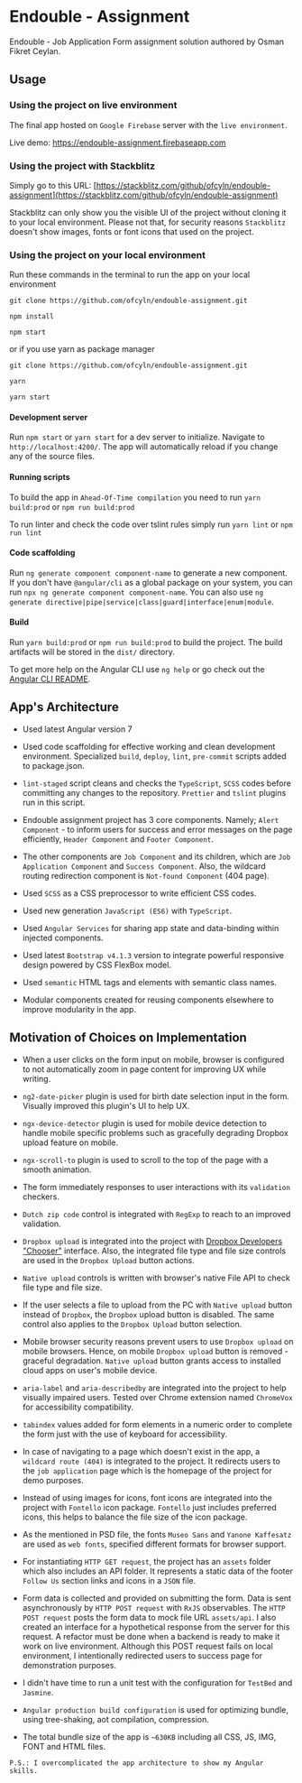 # Endouble - Assignment 

Endouble - Job Application Form assignment solution authored by Osman Fikret Ceylan.

## Usage

### Using the project on live environment
The final app hosted on `Google Firebase` server with the `live environment`.
 
Live demo:  https://endouble-assignment.firebaseapp.com

### Using the project with Stackblitz

Simply go to this URL: [https://stackblitz.com/github/ofcyln/endouble-assignment](https://stackblitz.com/github/ofcyln/endouble-assignment)

Stackblitz can only show you the visible UI of the project without cloning it to your local environment. Please not that, for security reasons `Stackblitz` doesn't show images, fonts or font icons that used on the project.

### Using the project on your local environment

Run these commands in the terminal to run the app on your local environment

    git clone https://github.com/ofcyln/endouble-assignment.git

    npm install

    npm start

or if you use yarn as package manager

    git clone https://github.com/ofcyln/endouble-assignment.git

    yarn

    yarn start

#### Development server

Run `npm start` or `yarn start` for a dev server to initialize. 
Navigate to `http://localhost:4200/`. The app will automatically reload if you change any of the source files.

#### Running scripts 

To build the app in `Ahead-Of-Time compilation` you need to run `yarn build:prod` or `npm run build:prod`

To run linter and check the code over tslint rules simply run `yarn lint` or `npm run lint`


#### Code scaffolding

Run `ng generate component component-name` to generate a new component. If you don't have `@angular/cli` as a global package on your system, you can run `npx ng generate component component-name`. You can also use `ng generate directive|pipe|service|class|guard|interface|enum|module`.

#### Build

Run `yarn build:prod` or `npm run build:prod` to build the project. 
The build artifacts will be stored in the `dist/` directory.

To get more help on the Angular CLI use `ng help` or go check out the [Angular CLI README](https://github.com/angular/angular-cli/blob/master/README.md).



## App's Architecture
* Used latest Angular version 7

* Used code scaffolding for effective working and clean development environment. Specialized `build`, `deploy`, `lint`, `pre-commit` scripts added to package.json.

* `lint-staged` script cleans and checks the `TypeScript`, `SCSS` codes before committing any changes to the repository. `Prettier` and `tslint` plugins run in this script.

* Endouble assignment project has 3 core components. Namely; `Alert Component` - to inform users for success and error messages on the page efficiently, `Header Component` and `Footer Component`.

* The other components are `Job Component` and its children, which are `Job Application Component` and `Success Component`. Also, the wildcard routing redirection component is `Not-found Component` (404 page).

* Used `SCSS` as a CSS preprocessor to write efficient CSS codes.

* Used new generation `JavaScript (ES6)` with `TypeScript`.

* Used `Angular Services` for sharing app state and data-binding within injected components.

* Used latest `Bootstrap v4.1.3` version to integrate powerful responsive design powered by CSS FlexBox model.

* Used `semantic` HTML tags and elements with semantic class names.

* Modular components created for reusing components elsewhere to improve modularity in the app.

## Motivation of Choices on Implementation
* When a user clicks on the form input on mobile, browser is configured to not automatically zoom in page content for improving UX while writing.

* `ng2-date-picker` plugin is used for birth date selection input in the form. Visually improved this plugin's UI to help UX.

* `ngx-device-detector` plugin is used for mobile device detection to handle mobile specific problems such as gracefully degrading Dropbox upload feature on mobile. 

* `ngx-scroll-to` plugin is used to scroll to the top of the page with a smooth animation.

* The form immediately responses to user interactions with its `validation` checkers.

* `Dutch zip code` control is integrated with `RegExp` to reach to an improved validation.

* `Dropbox upload` is integrated into the project with [Dropbox Developers "Chooser"](https://www.dropbox.com/developers/chooser) interface. Also, the integrated file type and file size controls are used in the `Dropbox Upload` button actions.

* `Native upload` controls is written with browser's native File API to check file type and file size.

* If the user selects a file to upload from the PC with `Native upload` button instead of `Dropbox`, the `Dropbox` upload button is disabled. The same control also applies to the `Dropbox Upload` button selection.

* Mobile browser security reasons prevent users to use `Dropbox upload` on mobile browsers. Hence, on mobile `Dropbox upload` button is removed - graceful degradation. `Native upload` button grants access to installed cloud apps on user's mobile device.

* `aria-label` and `aria-describedby` are integrated into the project to help visually impaired users. Tested over Chrome extension named `ChromeVox` for accessibility compatibility.

* `tabindex` values added for form elements in a numeric order to complete the form just with the use of keyboard for accessibility.

* In case of navigating to a page which doesn't exist in the app, a `wildcard route (404)` is integrated to the project. It redirects users to the `job application` page which is the homepage of the project for demo purposes.

* Instead of using images for icons, font icons are integrated into the project with `Fontello` icon package. `Fontello` just includes preferred icons, this helps to balance the file size of the icon package.

* As the mentioned in PSD file, the fonts `Museo Sans` and `Yanone Kaffesatz` are used as `web fonts`, specified different formats for browser support.

* For instantiating `HTTP GET request`, the project has an `assets` folder which also includes an API folder. It represents a static data of the footer `Follow Us` section links and icons in a `JSON` file.

* Form data is collected and provided on submitting the form. Data is sent asynchronously by `HTTP POST request` with `RxJS` observables. The `HTTP POST request` posts the form data to mock file URL `assets/api`. I also created an interface for a hypothetical response from the server for this request. A refactor must be done when a backend is ready to make it work on live environment. Although this POST request fails on local environment, I intentionally redirected users to success page for demonstration purposes.

* I didn't have time to run a unit test with the configuration for `TestBed` and `Jasmine`.

* `Angular production build configuration` is used for optimizing bundle, using tree-shaking, aot compilation, compression.

* The total bundle size of the app is `~630KB` including all CSS, JS, IMG, FONT and HTML files.

` P.S.: I overcomplicated the app architecture to show my Angular skills. `

